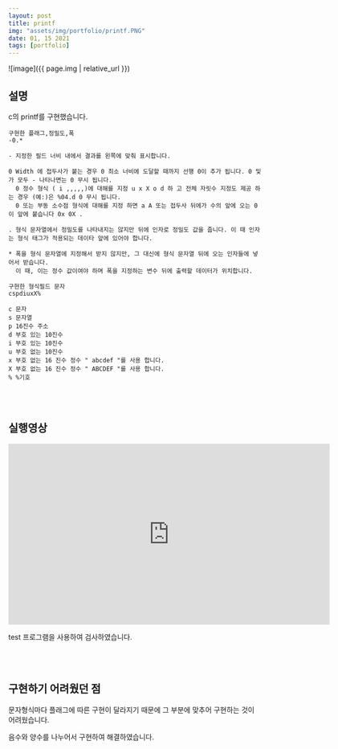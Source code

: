 ```yaml
---
layout: post
title: printf
img: "assets/img/portfolio/printf.PNG"
date: 01, 15 2021
tags: [portfolio]
---
```


![image]({{ page.img | relative_url }})

## 설명

c의
printf를 구현했습니다.

    구현한 플래그,정밀도,폭
    -0.*

    - 지정한 필드 너비 내에서 결과를 왼쪽에 맞춰 표시합니다.	
    
    0 Width 에 접두사가 붙는 경우 0 최소 너비에 도달할 때까지 선행 0이 추가 됩니다. 0 및가 모두 - 나타나면는 0 무시 됩니다. 
      0 정수 형식 ( i ,,,,,)에 대해를 지정 u x X o d 하 고 전체 자릿수 지정도 제공 하는 경우 (예:)은 %04.d 0 무시 됩니다.
      0 또는 부동 소수점 형식에 대해를 지정 하면 a A 또는 접두사 뒤에가 수의 앞에 오는 0이 앞에 붙습니다 0x 0X .	

    . 형식 문자열에서 정밀도를 나타내지는 않지만 뒤에 인자로 정밀도 값을 줍니다. 이 때 인자는 형식 태그가 적용되는 데이타 앞에 있어야 합니다.

    * 폭을 형식 문자열에 지정해서 받지 않지만, 그 대신에 형식 문자열 뒤에 오는 인자들에 넣어서 받습니다.
      이 때, 이는 정수 값이여야 하며 폭을 지정하는 변수 뒤에 출력할 데이터가 위치합니다.

    구현한 형식필드 문자
    cspdiuxX%

    c 문자
    s 문자열
    p 16진수 주소
    d 부호 있는 10진수
    i 부호 있는 10진수
    u 부호 없는 10진수
    x 부호 없는 16 진수 정수 " abcdef "를 사용 합니다.
    X 부호 없는 16 진수 정수 " ABCDEF "를 사용 합니다.
    % %기호

<br/>
<br/>

## 실행영상 
<iframe width="640" height="360" src="https://www.youtube.com/embed/SsAQwVXiXfk" frameborder="0" gesture="media" allowfullscreen=""></iframe>

test 프로그램을 사용하여 검사하였습니다.

<br/>
<br/>

## 구현하기 어려웠던 점

문자형식마다 플래그에 따른 구현이 달라지기 때문에 그 부분에 맞추어 구현하는 것이 어려웠습니다.

음수와 양수를 나누어서 구현하여 해결하였습니다.